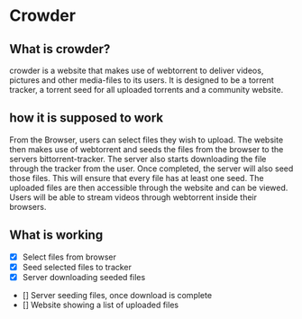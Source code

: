 # Crowder

## What is crowder?

crowder is a website that makes use of webtorrent to deliver videos, pictures and other media-files to its users. It is designed to be a torrent tracker, a torrent seed for all uploaded torrents and a community website.

## how it is supposed to work

From the Browser, users can select files they wish to upload. The website then makes use of webtorrent and seeds the files from the browser to the servers bittorrent-tracker. The server also starts downloading the file through the tracker from the user. Once completed, the server will also seed those files. This will ensure that every file has at least one seed. The uploaded files are then accessible through the website and can be viewed. Users will be able to stream videos through webtorrent inside their browsers.

## What is working

- [X] Select files from browser
- [X] Seed selected files to tracker
- [X] Server downloading seeded files
- [] Server seeding files, once download is complete
- [] Website showing a list of uploaded files

